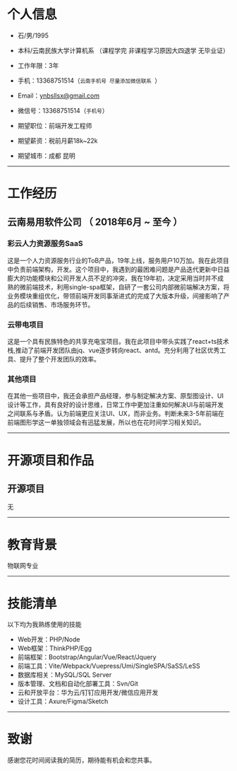 # 个人信息

 - 石/男/1995
 - 本科/云南民族大学计算机系 （课程学完 非课程学习原因大四退学 无毕业证）
 - 工作年限：3年
 - 手机：13368751514（```云南手机号 尽量添加微信联系 ```）
 - Email：ynbsllsx@gmail.com
 - 微信号：13368751514（```手机号```）

 - 期望职位：前端开发工程师
 - 期望薪资：税前月薪18k~22k
 - 期望城市：成都 昆明 

---

# 工作经历

## 云南易用软件公司 （ 2018年6月 ~ 至今 ）

### 彩云人力资源服务SaaS
这是一个人力资源服务行业的ToB产品，19年上线，服务用户10万加。我在此项目中负责前端架构，开发。这个项目中，我遇到的最困难问题是产品迭代更新中日益膨大的功能模块和公司开发人员不足的冲突，我在19年初，决定采用当时并不成熟的微前端技术，利用single-spa框架，自研了一套公司内部微前端解决方案，将业务模块重组优化，带领前端开发同事渐进式的完成了大版本升级，间接影响了产品的后续销售、市场服务环节。


### 云带电项目
这是一个具有民族特色的共享充电宝项目。我在此项目中带头实践了react+ts技术栈,推动了前端开发团队由jq、vue逐步转向react、antd。充分利用了社区优秀工具、提升了整个开发团队的效率。


### 其他项目

在其他一些项目中，我还会承担产品经理，参与制定解决方案、原型图设计、UI设计等工作，具有良好的设计思维，日常工作中更加注重如何解决UI与前端开发之间联系与矛盾。认为前端更应关注UI、UX，而非业务。判断未来3-5年前端在前端图形学这一单独领域会有迅猛发展，所以也在花时间学习相关知识。


---

# 开源项目和作品


## 开源项目
无


---

 # 教育背景
物联网专业

---

# 技能清单

以下均为我熟练使用的技能

- Web开发：PHP/Node
- Web框架：ThinkPHP/Egg
- 前端框架：Bootstrap/Angular/Vue/React/Jquery
- 前端工具：Vite/Webpack/Vuepress/Umi/SingleSPA/SaSS/LeSS
- 数据库相关：MySQL/SQL Server
- 版本管理、文档和自动化部署工具：Svn/Git
- 云和开放平台：华为云/钉钉应用开发/微信应用开发
- 设计工具：Axure/Figma/Sketch

---


# 致谢
感谢您花时间阅读我的简历，期待能有机会和您共事。
